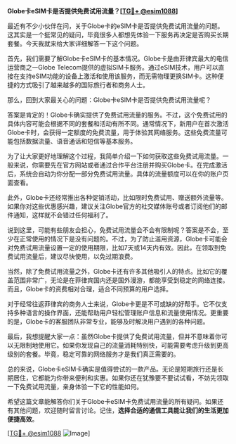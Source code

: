**Globe卡eSIM卡是否提供免费试用流量？[[TG💪+ @esim1088](https://t.me/s/esim1088)]**

最近有不少小伙伴在问，关于Globe卡的eSIM卡是否提供免费试用流量的问题。这其实是一个挺常见的疑问，毕竟很多人都想先体验一下服务再决定是否购买长期套餐。今天我就来给大家详细解答一下这个问题。

首先，我们需要了解Globe卡eSIM卡的基本情况。Globe卡是由菲律宾最大的电信运营商之一Globe Telecom提供的虚拟SIM卡服务。通过eSIM技术，用户可以直接在支持eSIM功能的设备上激活和使用该服务，而无需物理更换SIM卡。这种便捷的方式吸引了越来越多的国际旅行者和商务人士。

那么，回到大家最关心的问题：Globe卡eSIM卡是否提供免费试用流量呢？

答案是肯定的！Globe卡确实提供了免费试用流量的服务。不过，这个免费试用的具体内容可能会根据不同的套餐和活动有所不同。通常情况下，新用户在首次激活Globe卡时，会获得一定额度的免费流量，用于体验其网络服务。这些免费流量可能包括数据流量、语音通话和短信等基本服务。

为了让大家更好地理解这个过程，我简单介绍一下如何获取这些免费试用流量。一般来说，你需要先在官方网站或者通过合作平台注册并购买Globe卡。在完成激活后，系统会自动为你分配一部分免费试用流量。具体的流量额度可以在你的账户页面查看。

此外，Globe卡还经常推出各种促销活动，比如限时免费试用、赠送额外流量等。如果你对这些优惠感兴趣，建议关注Globe官方的社交媒体账号或者订阅他们的邮件通知，这样就不会错过任何福利了。

说到这里，可能有些朋友会担心，免费试用流量会不会有限制呢？答案是不会，至少在正常使用的情况下是没有问题的。不过，为了防止滥用资源，Globe卡可能会对免费试用流量设置一定的使用期限，比如7天或14天内有效。因此，在领取到免费试用流量后，建议尽快使用，以免过期浪费。

当然，除了免费试用流量之外，Globe卡还有许多其他吸引人的特点。比如它的覆盖范围非常广，无论是在菲律宾国内还是国外漫游，都能享受到稳定的网络连接。而且，Globe卡的资费相对合理，适合不同预算的用户选择。

对于经常往返菲律宾的商务人士来说，Globe卡更是不可或缺的好帮手。它不仅支持多种语言的操作界面，还能帮助用户轻松管理账户信息和流量使用情况。更重要的是，Globe卡的客服团队非常专业，能够及时解决用户遇到的各种问题。

最后，我想提醒大家一点：虽然Globe卡提供了免费试用流量，但并不意味着你可以无限制地使用它。如果你发现自己的流量消耗特别快，可能需要考虑升级到更高级别的套餐。毕竟，稳定可靠的网络服务才是我们真正需要的。

总的来说，Globe卡eSIM卡确实是值得尝试的一款产品。无论是短期旅行还是长期居住，它都能为你带来便利和实惠。如果你还在犹豫要不要试试看，不妨先领取一下免费试用流量，亲身体验一下它的性能如何。

希望这篇文章能解答你们关于Globe卡eSIM卡免费试用流量的所有疑问。如果还有其他问题，欢迎随时留言讨论。记住，**选择合适的通信工具能让我们的生活更加便捷高效**。

[[TG💪+ @esim1088](https://t.me/s/esim1088) ![Image](https://i.postimg.cc/4NQfJmqS/Snipaste-2025-05-13-00-14-12.png)]